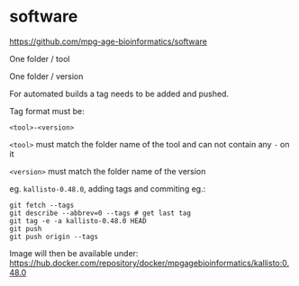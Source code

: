 # software

https://github.com/mpg-age-bioinformatics/software

One folder / tool

One folder / version

For automated builds a tag needs to be added and pushed.

Tag format must be:

`<tool>-<version>`

`<tool>` must match the folder name of the tool and can not contain any `-` on it

`<version>` must match the folder name of the version

eg. `kallisto-0.48.0`, adding tags and commiting eg.:
```
git fetch --tags
git describe --abbrev=0 --tags # get last tag
git tag -e -a kallisto-0.48.0 HEAD
git push
git push origin --tags
```

Image will then be available under: https://hub.docker.com/repository/docker/mpgagebioinformatics/kallisto:0.48.0
